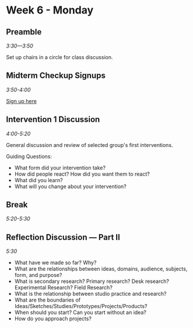 # Week 6 - Monday

## Preamble
*3:30—3:50*

Set up chairs in a circle for class discussion.

## Midterm Checkup Signups
*3:50-4:00*

[Sign up here](https://docs.google.com/a/newschool.edu/spreadsheets/d/1StO7rA7lCzgpaVGzsGn4wKeOb8-YR9yJPtJ8hZ8HbQA/edit?usp=sharing)

## Intervention 1 Discussion
*4:00-5:20*

General discussion and review of selected group's first interventions.

Guiding Questions:

- What form did your intervention take?
- How did people react? How did you want them to react?
- What did you learn?
- What will you change about your intervention?

## Break
*5:20-5:30*

## Reflection Discussion — Part II
*5:30*

- What have we made so far? Why?
- What are the relationships between ideas, domains, audience, subjects, form, and purpose?
- What is secondary research? Primary research? Desk research? Experimental Research? Field Research?
- What is the relationship between studio practice and research?
- What are the boundaries of Ideas/Sketches/Studies/Prototypes/Projects/Products?
- When should you start? Can you start without an idea?
- How do you approach projects?

<!-- Research | &nbsp;
--- | ---
Skeches | Fix Ideas
Studies | Discover Ideas
Prototypes | Test Ideas -->




